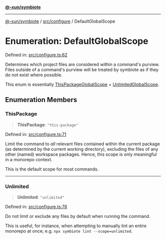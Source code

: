 [**@-xun/symbiote**](../../../README.md)

***

[@-xun/symbiote](../../../README.md) / [src/configure](../README.md) / DefaultGlobalScope

# Enumeration: DefaultGlobalScope

Defined in: [src/configure.ts:62](https://github.com/Xunnamius/symbiote/blob/6997faa5359efb83c247c1b6e5dcf27da55db104/src/configure.ts#L62)

Determines which project files are considered within a command's purview.
Files outside of a command's purview will be treated by symbiote as if they
do not exist where possible.

This enum is essentially [ThisPackageGlobalScope](ThisPackageGlobalScope.md) +
[UnlimitedGlobalScope](UnlimitedGlobalScope.md).

## Enumeration Members

### ThisPackage

> **ThisPackage**: `"this-package"`

Defined in: [src/configure.ts:71](https://github.com/Xunnamius/symbiote/blob/6997faa5359efb83c247c1b6e5dcf27da55db104/src/configure.ts#L71)

Limit the command to _all_ relevant files contained within the current
package (as determined by the current working directory), excluding the
files of any other (named) workspace packages. Hence, this scope is only
meaningful in a monorepo context.

This is the default scope for most commands.

***

### Unlimited

> **Unlimited**: `"unlimited"`

Defined in: [src/configure.ts:78](https://github.com/Xunnamius/symbiote/blob/6997faa5359efb83c247c1b6e5dcf27da55db104/src/configure.ts#L78)

Do not limit or exclude any files by default when running the command.

This is useful, for instance, when attempting to manually lint an entire
monorepo at once; e.g. `npx symbiote lint --scope=unlimited`.

